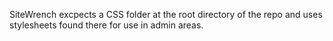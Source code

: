 SiteWrench excpects a CSS folder at the root directory of the repo and uses stylesheets found there for use in admin areas.